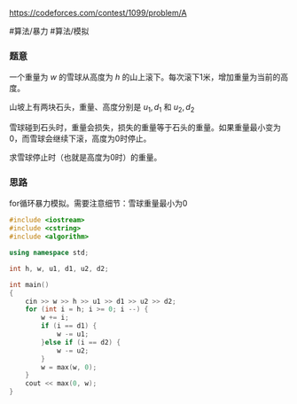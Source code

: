 https://codeforces.com/contest/1099/problem/A

#算法/暴力 #算法/模拟 

### 题意
一个重量为 $w$ 的雪球从高度为 $h$ 的山上滚下。每次滚下1米，增加重量为当前的高度。

山坡上有两块石头，重量、高度分别是 $u_1, d_1$ 和 $u_2, d_2$

雪球碰到石头时，重量会损失，损失的重量等于石头的重量。如果重量最小变为0，而雪球会继续下滚，高度为0时停止。

求雪球停止时（也就是高度为0时）的重量。

### 思路
for循环暴力模拟。需要注意细节：雪球重量最小为0

```cpp
#include <iostream>
#include <cstring>
#include <algorithm>

using namespace std;

int h, w, u1, d1, u2, d2;

int main()
{
    cin >> w >> h >> u1 >> d1 >> u2 >> d2;
    for (int i = h; i >= 0; i --) {
        w += i;
        if (i == d1) {
            w -= u1;
        }else if (i == d2) {
            w -= u2;
        }
        w = max(w, 0);
    }
    cout << max(0, w);
}
```